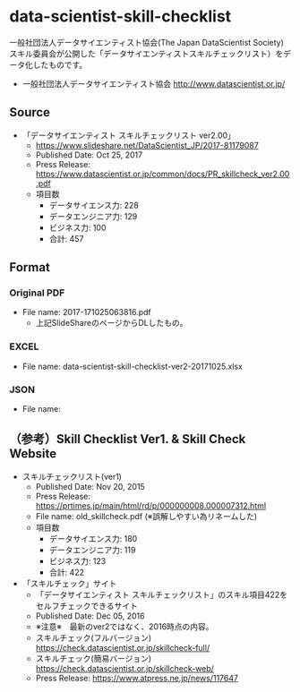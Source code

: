 # data-scientist-skill-checklist
一般社団法人データサイエンティスト協会(The Japan DataScientist Society) スキル委員会が公開した「データサイエンティストスキルチェックリスト）をデータ化したものです。
- 一般社団法人データサイエンティスト協会 http://www.datascientist.or.jp/

## Source
- 「データサイエンティスト スキルチェックリスト ver2.00」
  - https://www.slideshare.net/DataScientist_JP/2017-81179087
  - Published Date: Oct 25, 2017
  - Press Release: https://www.datascientist.or.jp/common/docs/PR_skillcheck_ver2.00.pdf
  - 項目数
    - データサイエンス力: 228
    - データエンジニア力: 129
    - ビジネス力: 100
    - 合計: 457

## Format
### Original PDF
- File name: 2017-171025063816.pdf
  - 上記SlideShareのページからDLしたもの。

### EXCEL
- File name: data-scientist-skill-checklist-ver2-20171025.xlsx


### JSON
- File name:


## （参考）Skill Checklist Ver1. & Skill Check Website
- スキルチェックリスト(ver1)
  - Published Date: Nov 20, 2015
  - Press Release: https://prtimes.jp/main/html/rd/p/000000008.000007312.html
  - File name: old_skillcheck.pdf (※誤解しやすい為リネームした)
  - 項目数
    - データサイエンス力: 180
    - データエンジニア力: 119
    - ビジネス力: 123
    - 合計: 422
- 「スキルチェック」サイト
  - 「データサイエンティスト スキルチェックリスト」のスキル項目422をセルフチェックできるサイト
  - Published Date: Dec 05, 2016
  - ※注意※　最新のver2ではなく、2016時点の内容。
  - スキルチェック(フルバージョン) https://check.datascientist.or.jp/skillcheck-full/
  - スキルチェック(簡易バージョン) https://check.datascientist.or.jp/skillcheck-web/
  - Press Release: https://www.atpress.ne.jp/news/117647
